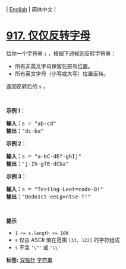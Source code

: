 | [English](README_EN.md) | 简体中文 |

# [917. 仅仅反转字母](https://leetcode-cn.com/problems/reverse-only-letters)
<p>给你一个字符串 <code>s</code> ，根据下述规则反转字符串：</p>

<ul>
	<li>所有非英文字母保留在原有位置。</li>
	<li>所有英文字母（小写或大写）位置反转。</li>
</ul>

<p>返回反转后的 <code>s</code><em> 。</em></p>

<p>&nbsp;</p>

<ol>
</ol>

<p><strong>示例 1：</strong></p>

<pre>
<strong>输入：</strong>s = "ab-cd"
<strong>输出：</strong>"dc-ba"
</pre>

<ol>
</ol>

<p><strong>示例 2：</strong></p>

<pre>
<strong>输入：</strong>s = "a-bC-dEf-ghIj"
<strong>输出：</strong>"j-Ih-gfE-dCba"
</pre>

<ol>
</ol>

<p><strong>示例 3：</strong></p>

<pre>
<strong>输入：</strong>s = "Test1ng-Leet=code-Q!"
<strong>输出：</strong>"Qedo1ct-eeLg=ntse-T!"
</pre>

<p>&nbsp;</p>

<p><strong>提示</strong></p>

<ul>
	<li><code>1 &lt;= s.length &lt;= 100</code></li>
	<li><code>s</code> 仅由 ASCII 值在范围 <code>[33, 122]</code> 的字符组成</li>
	<li><code>s</code> 不含 <code>'\"'</code> 或 <code>'\\'</code></li>
</ul>

**标签:**  [双指针](https://leetcode-cn.com/tag/two-pointers) [字符串](https://leetcode-cn.com/tag/string) 